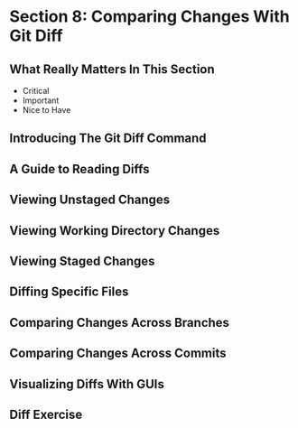 # Section 8: Comparing Changes With Git Diff

## What Really Matters In This Section
- Critical 
- Important 
- Nice to Have

## Introducing The Git Diff Command

## A Guide to Reading Diffs

## Viewing Unstaged Changes

## Viewing Working Directory Changes

## Viewing Staged Changes

## Diffing Specific Files

## Comparing Changes Across Branches

## Comparing Changes Across Commits

## Visualizing Diffs With GUIs

## Diff Exercise
